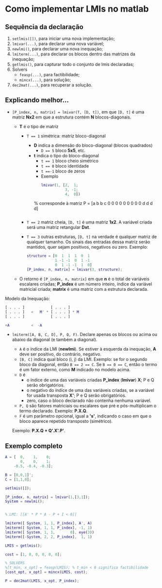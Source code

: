 # Como implementar LMIs no matlab

## Sequência da declaração

 1. `setlmis([])`, para iniciar uma nova implementação;
 2. `lmivar(...)`, para declarar uma nova variável;
 3. `newlmi()`, para declarar uma nova inequação;
 4. `lmiterm(...)`, para declarar os blocos dentro das matrizes da inequação;
 5. `getlmis()`, para capturar todo o conjunto de lmis declaradas;
 6. Solvers
    - `feasp(...)`, para factibilidade;
    - `mincx(...)`, para solução;
 7. `dec2mat(...)`, para recuperar a solução.


## Explicando melhor...

 - `[P_index, n, matrix] = lmivar(T, [D, t])`, em que `[D, t]` é uma matriz **Nx2** em que a estrutura contém **N** blocos-diagonais.
   - **T** é o tipo de matriz
     - `T == 1` simétrica: matriz bloco-diagonal
       - **D** indica a dimensão do bloco-diagonal (blocos quadrados)
         - `D == 5` bloco **5x5**, etc.
       - **t** indica o tipo do bloco-diagonal
         - `t == 1` bloco cheio simétrico
         - `t == 0` bloco identidade
         - `t ==-1` bloco de zeros
         - Exemplo
           ```matlab
           lmivar(1, [2,  1;
                      3, -1;
                      4,  0])
          % corresponde à matriz
            P = [a b
                 b c
                     0 0 0
                     0 0 0
                     0 0 0
                           d
                             d
                               d
                                 d]
           ```
     - `T == 2` matriz cheia, `[D, t]` é uma matriz **1x2**. A variável criada será uma matriz retangular **Dxt**.


     - `T == 3` outras estruturas, `[D, t]` na verdade é qualquer matriz de qualquer tamanho. Os sinais das entradas dessa matriz serão mantidos, quer sejam positivos, negativos ou zero. Exemplo:
       ```matlab
       structure = [0  1  1  1  0  1
                    1 -1 -1  0  1 -1
                    0  1 -1 -1  1  0] 
       [P_index, n, matrix] = lmivar(3, structure);
       ```

   - O retorno é `[P_index, n, matrix]` em que **n** é  o total de variáveis escalares criadas; **P_index** é um número inteiro, índice da variável matricial criada; **matrix** é uma matriz com a estrutura declarada.


 Modelo da Inequação:

  ```matlab
  [ . . . ]            [ . . . ]
  [ . . . ]   <   M' * [ . . . ] * M
  [ . . . ]            [ . . . ]
  
  +A          <  -A     
  ```

 - `lmiterm([A, B, C, D], P, Q, F)`. Declare apenas os blocos ou acima ou abaixo da diagonal (e também a diagonal).
   - `A` é o índice da LMI (**newlmi**). Se estiver à esquerda da inequação, **A** deve ser positivo, do contrário, negativo.
   - `[B, C]` indica qual bloco (i, j)  da LMI. Exemplo: se for o segundo bloco da diagonal, então `B == 2 == C`. Se `B == 0 == C`, então o termo é um fator externo, como **M** indicado no modelo acima.
   - `D` é 
     - o índice de uma das variáveis criadas **P_index** (**lmivar**) **X**; P e Q serão obrigatórios.
     - o negativo do índice de uma das variáveis criadas, se a variável for usada transposta **X'**; P e Q serão obrigatórios.
     - zero, caso o bloco declarado não contenha nenhuma variável.
   - `P, Q` são fatores matriciais ou escalares que pré e pós-multiplicam o termo declarado. Exemplo: **P.X.Q**.
   - `F` é um parâmetro opcional, igual a **'s'**, indicando o caso em que o bloco aparece repetido transposto (simétrico). 
   
   Exemplo: **P.X.Q + Q'.X'.P'**.







## Exemplo completo

```matlab
A = [  0,    1,    0;
       0,    0,    1;
    -0.5, -0.4, -0.3];

B = [0,0,1]';
C = [1,1,0];

setlmis([]);

[P_index, n, matrix] = lmivar(1,[3,1]);
System = newlmi();


% LMI: [[A' * P * A - P + I < 0]]

lmiterm([ System, 1, 1, P_index], A', A)
lmiterm([ System, 1, 1, P_index], -1, 1)
lmiterm([ System, 1, 1,       0], eye(3))
lmiterm([-System, 2, 2, P_index],  1, 1)

LMIS = getlmis();

cost = [1, 0, 0, 0, 0, 0];

% SOLVERS
%[t_min, x_opt] = feasp(LMIS); % t_min < 0 significa factibilidade
[cost_opt, x_opt] = mincx(LMIS, cost);

P = dec2mat(LMIS, x_opt, P_index);
```